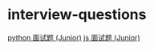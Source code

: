 # interview-questions


[python 面试题 (Junior)](python/cache_in_mem.py)
[js 面试题 (Junior)](js/beautiful-size.html)
